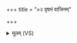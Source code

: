 +++
title = "०२ वृषभं वाजिनम्"

+++
<details><summary>मूलम् (VS)</summary>

वृ॑ष॒भं वा॒जिनं॑ व॒यं पौ॑र्णमा॒सं य॑जामहे। स नो॑ ददा॒त्वक्षि॑तां र॒यिमनु॑पदस्वतीम् ॥
</details>